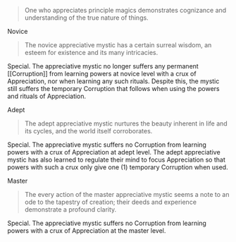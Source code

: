 > One who appreciates principle magics demonstrates cognizance and understanding of the true nature of things.

Novice
> The novice appreciative mystic has a certain surreal wisdom, an esteem for existence and its many intricacies.

Special. The appreciative mystic no longer suffers any permanent [[Corruption]] from learning powers at novice level with a crux of Appreciation, nor when learning any such rituals. Despite this, the mystic still suffers the temporary Corruption that follows when using the powers and rituals of Appreciation.

Adept
> The adept appreciative mystic nurtures the beauty inherent in life and its cycles, and the world itself corroborates.

Special. The appreciative mystic suffers no Corruption from learning powers with a crux of Appreciation at adept level. The adept appreciative mystic has also learned to regulate their mind to focus Appreciation so that powers with such a crux only give one (1) temporary Corruption when used.

Master
> The every action of the master appreciative mystic seems a note to an ode to the tapestry of creation; their deeds and experience demonstrate a profound clarity.

Special. The appreciative mystic suffers no Corruption from learning powers with a crux of Appreciation at the master level.